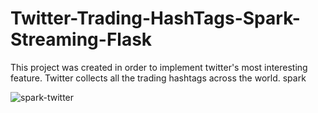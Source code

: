 # Twitter-Trading-HashTags-Spark-Streaming-Flask
This project was created in order to implement twitter's most interesting feature. Twitter collects all the trading hashtags across the world. spark

![spark-twitter](https://user-images.githubusercontent.com/25617530/132982067-2252a19a-66e5-4545-8bb1-ae10a6e84c83.jpg)
